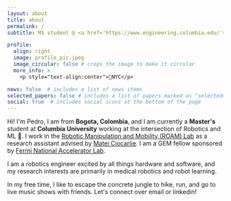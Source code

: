 ```yaml
---
layout: about
title: about
permalink: /
subtitle: MS student @ <a href='https://www.engineering.columbia.edu/'>Columbia Engineering</a>. Formerly @ <a href='https://www.mit.edu/'>MIT</a> & <a href='https://www.octant.bio/'>Octant Bio</a>.    

profile:
  align: right
  image: profile_pic.jpeg
  image_circular: false # crops the image to make it circular
  more_info: >
    <p style="text-align:center">📍NYC</p>

news: false  # includes a list of news items
selected_papers: false # includes a list of papers marked as "selected={true}"
social: true  # includes social icons at the bottom of the page
---
```


Hi! I'm Pedro, I am from **Bogota, Colombia**, and I am currently a **Master's** student at **Columbia University** working at the intersection of Robotics and ML 🤖. I work in the [Robotic Manipulation and Mobility (ROAM) Lab](https://roam.me.columbia.edu/) as a research assistant advised by [Matei Ciocarlie](https://roam.me.columbia.edu/people/matei-ciocarlie). I am a GEM fellow sponsored by [Fermi National Accelerator Lab](https://www.fnal.gov/).

I am a robotics engineer excited by all things hardware and software, and my research interests are primarily in medical robotics and robot learning.

In my free time, I like to escape the concrete jungle to hike, run, and go to live music shows with friends. Let's connect over email or linkedin! 
